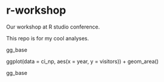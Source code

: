 # r-workshop
Our workshop at R studio conference.

This repo is for my cool analyses.


gg_base 

ggplot(data = ci_np, aes(x = year, y = visitors)) +
  geom_area()
  
gg_base 
  